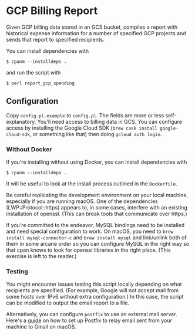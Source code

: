 # GCP Billing Report

Given GCP billing data stored in an GCS bucket, compiles a report with
historical expense information for a number of specified GCP projects and sends
that report to specified recipients.

You can install dependencies with

    $ cpanm --installdeps .

and run the script with

    $ perl report_gcp_spending


## Configuration

Copy `config.pl.example` to `config.pl`. The fields are more or less
self-explanatory. You'll need access to billing data in GCS. You can configure
access by installing the Google Cloud SDK (`brew cask install google-cloud-sdk`,
or something like that) then doing `gcloud auth login`.

### Without Docker

If you're installing without using Docker, you can install dependencies with

    $ cpanm --installdeps .

It will be useful to look at the install process outlined in the `Dockerfile`.

Be careful replicating the development environment on your local machine,
especially if you are running macOS. One of the dependencies
(LWP::Protocol::https) appears to, in some cases, interfere with an existing
installation of openssl. (This can break tools that communicate over https.)

If you're committed to the endeavor, MySQL bindings need to be installed and
need special configuration to work. On macOS, you need to `brew install
mysql-connector-c` and `brew install mysql` and link/unlink both of them in
some arcane order so you can configure MySQL in the right way so that cpan
knows to look for openssl libraries in the right place. (This exercise is left
to the reader.)

### Testing

You might encounter issues testing this script locally depending on what
recipients are specified. (For example, Google will not accept mail from some
hosts over IPv6 without extra configuration.) In this case, the script can be
modified to output the email report to a file.

Alternatively, you can configure `postfix` to use an external mail server.
Here's a [guide](https://gist.github.com/kany/c44c077881047ead8faa) on how
to set up Postfix to relay email sent from your machine to Gmail on macOS.
